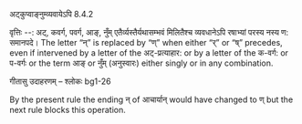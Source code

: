 

 अट्कुप्वाङ्नुम्व्यवायेऽपि 8.4.2 


वृत्तिः --: अट्, कवर्ग, पवर्ग, आङ्, नुँम् एतैर्व्यस्तैर्यथासम्भवं मिलितैश्च व्यवधानेऽपि रषाभ्यां परस्य नस्य ण: समानपदे। The letter “न्” is replaced by “ण्” when either “र्” or “ष्” precedes, even if intervened by a letter of the अट्-प्रत्याहार: or by a letter of the क-वर्ग: or प-वर्गः or the term आङ् or नुँम् (अनुस्वारः) either singly or in any combination. 


गीतासु उदाहरणम् – श्लोकः bg1-26 


By the present rule the ending न् of आचार्यान् would have changed to ण् but the next rule blocks this operation. 


